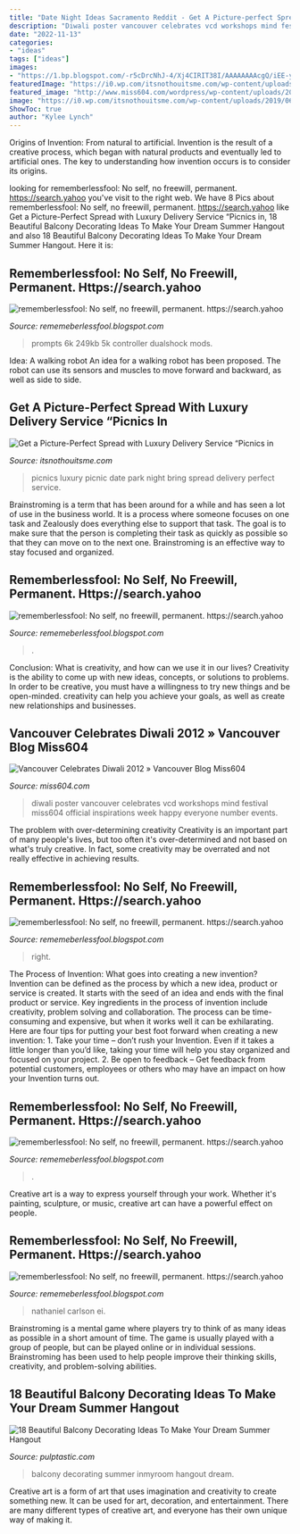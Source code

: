 ```yaml
---
title: "Date Night Ideas Sacramento Reddit - Get A Picture-perfect Spread With Luxury Delivery Service “picnics In"
description: "Diwali poster vancouver celebrates vcd workshops mind festival miss604 official inspirations week happy everyone number events"
date: "2022-11-13"
categories:
- "ideas"
tags: ["ideas"]
images:
- "https://1.bp.blogspot.com/-r5cDrcNhJ-4/Xj4CIRIT38I/AAAAAAAAcgQ/iEE-yaaqwdct7I6xpKxFG8Vndedj4TLDwCLcBGAsYHQ/s1600/Untitled404.png"
featuredImage: "https://i0.wp.com/itsnothouitsme.com/wp-content/uploads/2019/06/img_8046.jpg?resize=610%2C818&amp;ssl=1"
featured_image: "http://www.miss604.com/wordpress/wp-content/uploads/2012/11/vancouver-diwali-2012.jpeg"
image: "https://i0.wp.com/itsnothouitsme.com/wp-content/uploads/2019/06/img_8046.jpg?resize=610%2C818&amp;ssl=1"
ShowToc: true
author: "Kylee Lynch"
---
```



Origins of Invention: From natural to artificial.
Invention is the result of a creative process, which began with natural products and eventually led to artificial ones. The key to understanding how invention occurs is to consider its origins.

	

		
looking for rememberlessfool: No self, no freewill, permanent. https://search.yahoo you've visit to the right web. We have 8 Pics about rememberlessfool: No self, no freewill, permanent. https://search.yahoo like Get a Picture-Perfect Spread with Luxury Delivery Service “Picnics in, 18 Beautiful Balcony Decorating Ideas To Make Your Dream Summer Hangout and also 18 Beautiful Balcony Decorating Ideas To Make Your Dream Summer Hangout. Here it is:
		
    
## Rememberlessfool: No Self, No Freewill, Permanent. Https://search.yahoo

<img loading=lazy src="https://staticdelivery.nexusmods.com/mods/2531/images/thumbnails/1/1-1534001919-249390790.jpeg" onerror="this.onerror=null;this.src='https://tse1.mm.bing.net/th?id=OIP.6n0WmRH8HNpGPyJK_lzLSQAAAA&amp;pid=15.1';" alt="rememberlessfool: No self, no freewill, permanent. https://search.yahoo">

_Source: rememeberlessfool.blogspot.com_

>prompts 6k 249kb 5k controller dualshock mods. 

	

Idea: A walking robot
An idea for a walking robot has been proposed. The robot can use its sensors and muscles to move forward and backward, as well as side to side.

    
## Get A Picture-Perfect Spread With Luxury Delivery Service “Picnics In

<img loading=lazy src="https://i0.wp.com/itsnothouitsme.com/wp-content/uploads/2019/06/img_8046.jpg?resize=610%2C818&amp;ssl=1" onerror="this.onerror=null;this.src='https://tse3.mm.bing.net/th?id=OIP.viAwEeP0yMsu9knf-TEeqAHaJ7&amp;pid=15.1';" alt="Get a Picture-Perfect Spread with Luxury Delivery Service “Picnics in">

_Source: itsnothouitsme.com_

>picnics luxury picnic date park night bring spread delivery perfect service. 

	

Brainstroming is a term that has been around for a while and has seen a lot of use in the business world. It is a process where someone focuses on one task and Zealously does everything else to support that task. The goal is to make sure that the person is completing their task as quickly as possible so that they can move on to the next one. Brainstroming is an effective way to stay focused and organized.

    
## Rememberlessfool: No Self, No Freewill, Permanent. Https://search.yahoo

<img loading=lazy src="https://1.bp.blogspot.com/-PwQFYwX086Q/XhU5DMeGj_I/AAAAAAAAb98/FDljYklrRTkqqY9VHLgZ0MhGfsipNGc-QCLcBGAsYHQ/w1200-h630-p-k-no-nu/Untitled146.png" onerror="this.onerror=null;this.src='https://tse2.mm.bing.net/th?id=OIP.DneAUqbzKKqWMlF44skBzQHaD4&amp;pid=15.1';" alt="rememberlessfool: No self, no freewill, permanent. https://search.yahoo">

_Source: rememeberlessfool.blogspot.com_

>. 

	

Conclusion: What is creativity, and how can we use it in our lives?
Creativity is the ability to come up with new ideas, concepts, or solutions to problems. In order to be creative, you must have a willingness to try new things and be open-minded. creativity can help you achieve your goals, as well as create new relationships and businesses.

    
## Vancouver Celebrates Diwali 2012 » Vancouver Blog Miss604

<img loading=lazy src="http://www.miss604.com/wordpress/wp-content/uploads/2012/11/vancouver-diwali-2012.jpeg" onerror="this.onerror=null;this.src='https://tse1.mm.bing.net/th?id=OIP.0vTjhJqicDPAs7XDl19mVQAAAA&amp;pid=15.1';" alt="Vancouver Celebrates Diwali 2012 » Vancouver Blog Miss604">

_Source: miss604.com_

>diwali poster vancouver celebrates vcd workshops mind festival miss604 official inspirations week happy everyone number events. 

	

The problem with over-determining creativity
Creativity is an important part of many people's lives, but too often it's over-determined and not based on what's truly creative. In fact, some creativity may be overrated and not really effective in achieving results.

    
## Rememberlessfool: No Self, No Freewill, Permanent. Https://search.yahoo

<img loading=lazy src="https://1.bp.blogspot.com/-jdV15cVOMA8/Xjn7368hW4I/AAAAAAAAcUo/bnAVnoM4CtI93Qo84m4RZW-dL2GlHwrlACLcBGAsYHQ/s1600/Untitled290.png" onerror="this.onerror=null;this.src='https://tse2.mm.bing.net/th?id=OIP.XxEwirdJDFoSznx9wf3MoQHaEK&amp;pid=15.1';" alt="rememberlessfool: No self, no freewill, permanent. https://search.yahoo">

_Source: rememeberlessfool.blogspot.com_

>right. 

	

The Process of Invention: What goes into creating a new invention?
Invention can be defined as the process by which a new idea, product or service is created. It starts with the seed of an idea and ends with the final product or service. Key ingredients in the process of invention include creativity, problem solving and collaboration. The process can be time-consuming and expensive, but when it works well it can be exhilarating. Here are four tips for putting your best foot forward when creating a new invention: 1. Take your time – don’t rush your Invention. Even if it takes a little longer than you’d like, taking your time will help you stay organized and focused on your project. 2. Be open to feedback – Get feedback from potential customers, employees or others who may have an impact on how your Invention turns out. 
    
## Rememberlessfool: No Self, No Freewill, Permanent. Https://search.yahoo

<img loading=lazy src="https://1.bp.blogspot.com/-K7xeA3rlmRk/XlG6dWOf9wI/AAAAAAAAdhI/420a94c_yxENQy5FAMwuhfOHptC2KAmdACLcBGAsYHQ/s1600/Untitled780-------.png" onerror="this.onerror=null;this.src='https://tse1.mm.bing.net/th?id=OIP.AaC8UCVDuLmAUSnNWzuAxgHaEK&amp;pid=15.1';" alt="rememberlessfool: No self, no freewill, permanent. https://search.yahoo">

_Source: rememeberlessfool.blogspot.com_

>. 

	

Creative art is a way to express yourself through your work. Whether it's painting, sculpture, or music, creative art can have a powerful effect on people.

    
## Rememberlessfool: No Self, No Freewill, Permanent. Https://search.yahoo

<img loading=lazy src="https://1.bp.blogspot.com/-r5cDrcNhJ-4/Xj4CIRIT38I/AAAAAAAAcgQ/iEE-yaaqwdct7I6xpKxFG8Vndedj4TLDwCLcBGAsYHQ/s1600/Untitled404.png" onerror="this.onerror=null;this.src='https://tse1.mm.bing.net/th?id=OIP.iCzFqoUKdzH4wmmbQKTscAHaEK&amp;pid=15.1';" alt="rememberlessfool: No self, no freewill, permanent. https://search.yahoo">

_Source: rememeberlessfool.blogspot.com_

>nathaniel carlson ei. 

	

Brainstroming is a mental game where players try to think of as many ideas as possible in a short amount of time. The game is usually played with a group of people, but can be played online or in individual sessions. Brainstroming has been used to help people improve their thinking skills, creativity, and problem-solving abilities.

    
## 18 Beautiful Balcony Decorating Ideas To Make Your Dream Summer Hangout

<img loading=lazy src="https://i2.wp.com/pulptastic.com/wp-content/uploads/2016/06/balcony-decorating-ideas-32-573c3b4633a0d__700.jpg?w=662" onerror="this.onerror=null;this.src='https://tse3.mm.bing.net/th?id=OIP.frXyJT12ZTfV_CLR7-XxwAHaLG&amp;pid=15.1';" alt="18 Beautiful Balcony Decorating Ideas To Make Your Dream Summer Hangout">

_Source: pulptastic.com_

>balcony decorating summer inmyroom hangout dream. 

	

Creative art is a form of art that uses imagination and creativity to create something new. It can be used for art, decoration, and entertainment. There are many different types of creative art, and everyone has their own unique way of making it.

